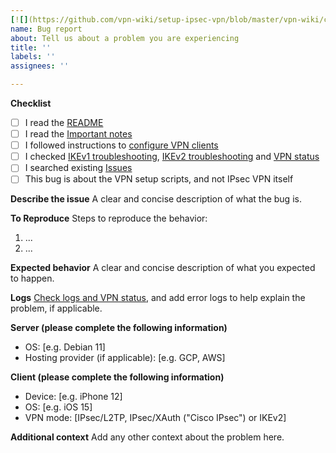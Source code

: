 ```yaml
---
[![](https://github.com/vpn-wiki/setup-ipsec-vpn/blob/master/vpn-wiki/clever-vpn.png)](https://www.clever-vpn.net)
name: Bug report
about: Tell us about a problem you are experiencing
title: ''
labels: ''
assignees: ''

---
```


**Checklist**

- [ ] I read the [README](https://github.com/vpn-wiki/setup-ipsec-vpn/blob/master/README.md)
- [ ] I read the [Important notes](https://github.com/vpn-wiki/setup-ipsec-vpn/blob/master/README.md#important-notes)
- [ ] I followed instructions to [configure VPN clients](https://github.com/vpn-wiki/setup-ipsec-vpn/blob/master/README.md#next-steps)
- [ ] I checked [IKEv1 troubleshooting](https://github.com/vpn-wiki/setup-ipsec-vpn/blob/master/docs/clients.md#ikev1-troubleshooting), [IKEv2 troubleshooting](https://github.com/vpn-wiki/setup-ipsec-vpn/blob/master/docs/ikev2-howto.md#ikev2-troubleshooting) and [VPN status](https://github.com/vpn-wiki/setup-ipsec-vpn/blob/master/docs/clients.md#check-logs-and-vpn-status)
- [ ] I searched existing [Issues](https://github.com/vpn-wiki/setup-ipsec-vpn/issues?q=is%3Aissue)
- [ ] This bug is about the VPN setup scripts, and not IPsec VPN itself

<!---
If you found a reproducible bug for the IPsec VPN, open a bug report at https://github.com/libreswan/libreswan. Ask VPN-related questions on the [Libreswan](https://lists.libreswan.org) or [strongSwan](https://lists.strongswan.org) users mailing list, or search e.g. [Stack Overflow](https://stackoverflow.com/questions/tagged/vpn).
--->

**Describe the issue**
A clear and concise description of what the bug is.

**To Reproduce**
Steps to reproduce the behavior:

1. ...
2. ...

**Expected behavior**
A clear and concise description of what you expected to happen.

**Logs**
[Check logs and VPN status](https://github.com/vpn-wiki/setup-ipsec-vpn/blob/master/docs/clients.md#check-logs-and-vpn-status), and add error logs to help explain the problem, if applicable.

**Server (please complete the following information)**
- OS: [e.g. Debian 11]
- Hosting provider (if applicable): [e.g. GCP, AWS]

**Client (please complete the following information)**
- Device: [e.g. iPhone 12]
- OS: [e.g. iOS 15]
- VPN mode: [IPsec/L2TP, IPsec/XAuth ("Cisco IPsec") or IKEv2]

**Additional context**
Add any other context about the problem here.
